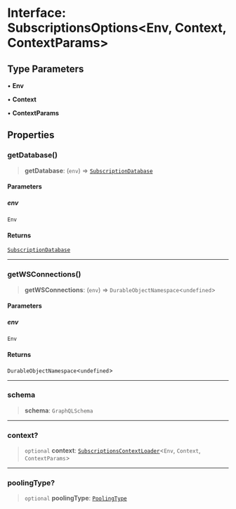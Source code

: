 # Interface: SubscriptionsOptions\<Env, Context, ContextParams\>

## Type Parameters

• **Env**

• **Context**

• **ContextParams**

## Properties

### getDatabase()

> **getDatabase**: (`env`) => [`SubscriptionDatabase`](../classes/SubscriptionDatabase.md)

#### Parameters

##### env

`Env`

#### Returns

[`SubscriptionDatabase`](../classes/SubscriptionDatabase.md)

---

### getWSConnections()

> **getWSConnections**: (`env`) => `DurableObjectNamespace`\<`undefined`\>

#### Parameters

##### env

`Env`

#### Returns

`DurableObjectNamespace`\<`undefined`\>

---

### schema

> **schema**: `GraphQLSchema`

---

### context?

> `optional` **context**: [`SubscriptionsContextLoader`](SubscriptionsContextLoader.md)\<`Env`, `Context`, `ContextParams`\>

---

### poolingType?

> `optional` **poolingType**: [`PoolingType`](../type-aliases/PoolingType.md)
